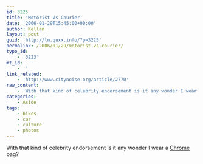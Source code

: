 ```yaml
---
id: 3225
title: 'Motorist Vs Courier'
date: '2006-01-29T15:45:00+00:00'
author: Kellan
layout: post
guid: 'http://lm.quxx.info/?p=3225'
permalink: /2006/01/29/motorist-vs-courier/
typo_id:
    - '3223'
mt_id:
    - ''
link_related:
    - 'http://www.citynoise.org/article/2770'
raw_content:
    - 'With that kind of celebrity endorsement is it any wonder I wear a [Chrome](http://chromebags.com) bag?'
categories:
    - Aside
tags:
    - bikes
    - car
    - culture
    - photos
---
```


With that kind of celebrity endorsement is it any wonder I wear a [Chrome](http://chromebags.com) bag?